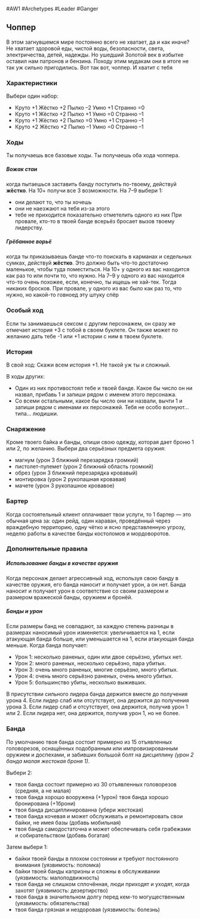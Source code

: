 #AW1 #Archetypes #Leader #Ganger

## Чоппер

В этом загнувшемся мире постоянно всего не хватает, да и как иначе? Не хватает здоровой еды, чистой воды, безопасности, света, электричества, детей, надежды. 
Но ушедший Золотой век в избытке оставил нам патронов и бензина. Походу этим мудакам они в итоге не так уж сильно пригодились. 
Вот так вот, чоппер. И хватит с тебя

### Характеристики 
Выбери один набор: 
- Круто +1 Жёстко +2 Пылко –2 Умно +1 Странно =0
- Круто +1 Жёстко +2 Пылко +1 Умно =0 Странно –1
- Круто +1 Жёстко +2 Пылко =0 Умно +1 Странно –1 
- Круто +2 Жёстко +2 Пылко –1 Умно =0 Странно –1

### Ходы
Ты получаешь все базовые ходы. Ты получаешь оба хода чоппера.

##### Вожак стаи
когда пытаешься заставить банду поступить по-твоему, действуй **жёстко**. На 10+ получи все 3 возможности. На 7–9 выбери 1:
- они делают то, что ты хочешь 
- они не наезжают на тебя из-за этого 
- тебе не приходится показательно отметелить одного из них 
При провале, кто-то в твоей банде всерьёз бросает вызов твоему лидерству. 

##### Грёбанное ворьё
когда ты приказываешь банде что-то поискать в карманах и седельных сумках, действуй **жёстко**. Это должно быть что-то достаточно маленькое, чтобы туда поместиться. На 10+ у одного из вас находится как раз то или почти то, что нужно. На 7–9 у одного из вас находится что-то очень похожее, если, конечно, ты ищешь не хай-тек. Тогда никаких бросков. При провале, у одного из вас было как раз то, что нужно, но какой-то говноед эту штуку спёр

### Особый ход
Если ты занимаешься сексом с другим персонажем, он сразу же отмечает история +3 с тобой в своем буклете. Он также может по желанию дать тебе -1 или +1 истории с ним в твоем буклете.

### История
В свой ход: 
Скажи всем история +1. Не такой уж ты и сложный.

В ходы других:
- Один из них противостоял тебе и твоей банде. Какое бы число он ни назвал, прибавь 1 и запиши рядом с именем этого персонажа. 
- Со всеми остальными, какое бы число они ни назвали, вычти 1 и запиши рядом с именами их персонажей. Тебя не особо волнуют… типа… людишки.

### Снаряжение 
Кроме твоего байка и банды, опиши свою одежду, которая дает броню 1 или 2, по желанию. 
Выбери два серьёзных предмета оружия:
- магнум (урон 3 ближний перезарядка громкий)
- пистолет-пулемет (урон 2 ближний область громкий) 
- обрез (урон 3 ближний перезарядка кровавый) 
- монтировка (урон 2 рукопашная кровавая) 
- мачете (урон 3 рукопашное кровавое)

### Бартер
Когда состоятельный клиент оплачивает твои услуги, то 1 бартер — это обычная цена за: один рейд, один караван, проведённый через враждебную территорию, одну чётко и ясно представленную угрозу, неделю работы в качестве банды костоломов и мордоворотов.

### Дополнительные правила

##### Использование банды в качестве оружия
Когда персонаж делает агрессивный ход, используя свою банду в качестве оружия, его банда наносит и получает урон, а он нет. Банда наносит и получает урон в соответствие со своим размером и размером вражеской банды, оружием и бронёй. 

##### Банды и урон
Если размеры банд не совпадают, за каждую степень разницы в размерах наносимый урон изменяется: увеличивается на 1, если атакующая банда больше, или уменьшается на 1, если атакующая банда меньше.
Когда банда получает: 
- Урон 1: несколько раненых, один или двое серьёзно, убитых нет. 
- Урон 2: много раненых, несколько серьёзно, пара убитых. 
- Урон 3: очень много раненых, многие серьёзно, много убитых. 
- Урон 4: очень много серьёзно раненых, очень много убитых. 
- Урон 5: большинство убиты, несколько выживших. 

В присутствии сильного лидера банда держится вместе до получения урона 4. Если лидер слаб или отсутствует, она держится до получения урона 3. Если лидер слаб и отсутствует, она держится, получив урон 1 или 2. Если лидера нет, она держится, получив урон 1, но не более.

### Банда
По умолчанию твоя банда состоит примерно из 15 отъявленных головорезов, оснащённых подобранным или импровизированным оружием и доспехами, и забивших большой болт на дисциплину *(урон 2 банда малая жестокая броня 1)*. 

Выбери 2: 
- твоя банда состоит примерно из 30 отъявленных головорезов (средняя, а не малая) 
- твоя банда хорошо вооружена (+1урон) твоя банда хорошо бронирована (+1брони) 
- твоя банда дисциплинированна (убери жестокая) 
- твоя банда кочевая и может обслуживать и ремонтировать свои байки, не имея базы (добавь мобильная) 
- твоя банда самодостаточна и может обеспечивать себя грабежами и собирательством (добавь богатая) 

Затем выбери 1:
- байки твоей банды в плохом состоянии и требуют постоянного внимания (уязвимость: поломка)
- байки твоей банды капризны и сложны в обслуживании (уязвимость: малоподвижность) 
- твоя банда не слишком сплочённая, люди приходят и уходят, когда захотят (уязвимость: дезертирство)
- твоя банда в значительном долгу перед кем-то могущественным (уязвимость: обязательства)
- твоя банда грязная и нездоровая (уязвимость: болезнь)